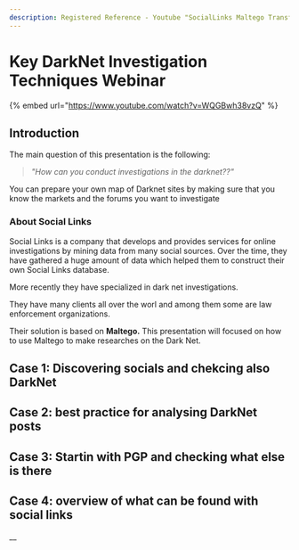 ```yaml
---
description: Registered Reference - Youtube "SocialLinks Maltego Transforms"
---
```


# Key DarkNet Investigation Techniques Webinar

{% embed url="https://www.youtube.com/watch?v=WQGBwh38vzQ" %}

## Introduction

The main question of this presentation is the following:

> _"How can you conduct investigations in the darknet??"_

You can prepare your own map of Darknet sites by making sure that you know the markets and the forums you want to investigate 

### About Social Links

Social Links is a company that develops and provides services for online investigations by mining data from many social sources. Over the time, they have gathered a huge amount of data which helped them to construct their own Social Links database.

More recently they have specialized in dark net investigations.

They have many clients all over the worl and among them some are law enforcement organizations.

Their solution is based on **Maltego.** This presentation will focused on how to use Maltego to make researches on the Dark Net.

##  Case 1: Discovering socials and chekcing also DarkNet



## Case 2: best practice for analysing DarkNet posts

## Case 3: Startin with PGP and checking what else is there

## Case 4: overview of what can be found with social links

\_\_


